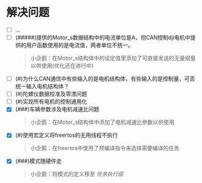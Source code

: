# 解决问题

- [ ] ...
- [ ] (#####)提供的Motor_s数据结构中的电流单位是A，但CAN控制dji电机中提供的用户函数使用的是电流值，两者单位不统一。
    > 小企鹅：在Motor_s结构体中的设定值里添加了可直接发送的无量纲量以供使用(优化还在进行中)
- [ ] (#)为什么CAN通信中有些输入的是电机结构体，有些输入的是控制量，可否统一输入电机结构体？
- [ ] (#)陀螺仪数据校准及零漂问题
- [ ] (#)实现所有电机的控制通用化
- [x] (###)车辆参数涉及电机减速比问题
    > 小企鹅：在Motor_s结构体中添加了电机减速比参数以供使用
- [x] (#)使用宏定义将freertos的无用线程不执行
    > 小企鹅：在freertos中使用了预编译指令来选择需要编译的任务
- [x] (###)模式随硬件走
    > 小企鹅：将模式的定义移至 *任务执行层*

